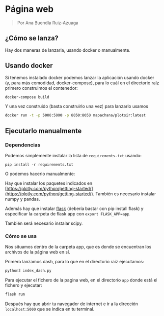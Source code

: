 # Página web

> Por Ana Buendía Ruiz-Azuaga

## ¿Cómo se lanza?

Hay dos maneras de lanzarla, usando docker o manualmente.

## Usando docker

Si tenemos instalado docker podemos lanzar la aplicación usando docker (y, para más comodidad, docker-compose), para lo cuál en el directorio raíz primero construimos el contenedor:

```bash
docker-compose build
```

Y una vez construido (basta construirlo una vez) para lanzarlo usamos

```bash
docker run -t -p 5000:5000 -p 8050:8050 mapachana/plotsir:latest
```

## Ejecutarlo manualmente

### Dependencias

Podemos simplemente instalar la lista de `requirements.txt` usando:

```
pip install -r requirements.txt
```

O podemos hacerlo manualmente:

Hay que instalar los paquetes indicados en [https://plotly.com/python/getting-started/](https://plotly.com/python/getting-started/).
También es necesario instalar numpy y pandas.

Además hay que instalar [flask](https://flask.palletsprojects.com/en/2.0.x/) (debería bastar con pip install flask) y especificar la carpeta de flask app con `export FLASK_APP=app`.

También será necesario instalar scipy.

### Cómo se usa

Nos situamos dentro de la carpeta app, que es donde se encuentran los archivos de la página web en sí.

Primero lanzamos dash, para lo que en el directorio raiz ejecutamos:

```bash
python3 index_dash.py
```

Para ejecutar el fichero de la pagina web, en el directorio `app` donde está el fichero y ejecutar:

```bash
flask run
```

Después hay que abrir tu navegador de internet e ir a la dirección `localhost:5000` que se indica en tu terminal.

